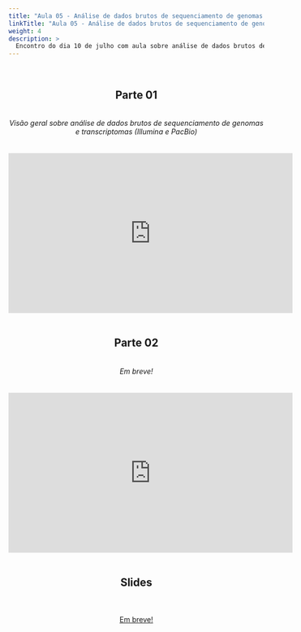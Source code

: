 ```yaml
---
title: "Aula 05 - Análise de dados brutos de sequenciamento de genomas e transcriptomas (Illumina e PacBio): controle de qualidade, detecção de adaptadores e contaminantes, limpeza e filtragem"
linkTitle: "Aula 05 - Análise de dados brutos de sequenciamento de genomas e transcriptomas (Illumina e PacBio): controle de qualidade, detecção de adaptadores e contaminantes, limpeza e filtragem"
weight: 4
description: >
  Encontro do dia 10 de julho com aula sobre análise de dados brutos de sequenciamento de genomas e transcriptomas (Illumina e PacBio): controle de qualidade, detecção de adaptadores e contaminantes, limpeza e filtragem
---
```


<br>
<div align="center">
<h2>Parte 01</h2>
<br>
<i>Visão geral sobre análise de dados brutos de sequenciamento de genomas e transcriptomas (Illumina e PacBio)</i>
<br><br><br>
<iframe width="560" height="315" src="https://www.youtube.com/embed/fhs_WmuOPnM" frameborder="0" allow="accelerometer; autoplay; clipboard-write; encrypted-media; gyroscope; picture-in-picture" allowfullscreen></iframe>
<br><br>

<h2>Parte 02</h2>
<br>
<i>Em breve!</i>
<br><br><br>
<iframe width="560" height="315" src="https://www.youtube.com/embed/" frameborder="0" allow="accelerometer; autoplay; clipboard-write; encrypted-media; gyroscope; picture-in-picture" allowfullscreen></iframe>
<br><br>

<h2>Slides</h2>
<br><br>
<a href="https://github.com/desirrepetters/gstreinamentoeconsultoria/raw/master/userguide/content/pt-br/genomica/2023_01/sincronas/pdf/aula_05.pdf">Em breve!</a>
<br><br>
</div>